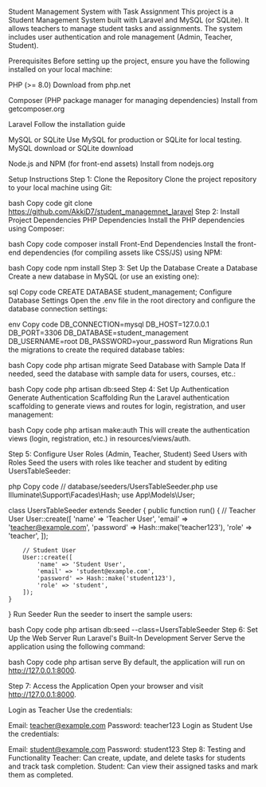 Student Management System with Task Assignment
This project is a Student Management System built with Laravel and MySQL (or SQLite). It allows teachers to manage student tasks and assignments. The system includes user authentication and role management (Admin, Teacher, Student).

Prerequisites
Before setting up the project, ensure you have the following installed on your local machine:

PHP (>= 8.0)
Download from php.net

Composer (PHP package manager for managing dependencies)
Install from getcomposer.org

Laravel
Follow the installation guide

MySQL or SQLite
Use MySQL for production or SQLite for local testing. MySQL download or SQLite download

Node.js and NPM (for front-end assets)
Install from nodejs.org

Setup Instructions
Step 1: Clone the Repository
Clone the project repository to your local machine using Git:

bash
Copy code
git clone https://github.com/AkkiD7/student_managemnet_laravel
Step 2: Install Project Dependencies
PHP Dependencies
Install the PHP dependencies using Composer:

bash
Copy code
composer install
Front-End Dependencies
Install the front-end dependencies (for compiling assets like CSS/JS) using NPM:

bash
Copy code
npm install
Step 3: Set Up the Database
Create a Database
Create a new database in MySQL (or use an existing one):

sql
Copy code
CREATE DATABASE student_management;
Configure Database Settings
Open the .env file in the root directory and configure the database connection settings:

env
Copy code
DB_CONNECTION=mysql
DB_HOST=127.0.0.1
DB_PORT=3306
DB_DATABASE=student_management
DB_USERNAME=root
DB_PASSWORD=your_password
Run Migrations
Run the migrations to create the required database tables:

bash
Copy code
php artisan migrate
Seed Database with Sample Data
If needed, seed the database with sample data for users, courses, etc.:

bash
Copy code
php artisan db:seed
Step 4: Set Up Authentication
Generate Authentication Scaffolding
Run the Laravel authentication scaffolding to generate views and routes for login, registration, and user management:

bash
Copy code
php artisan make:auth
This will create the authentication views (login, registration, etc.) in resources/views/auth.

Step 5: Configure User Roles (Admin, Teacher, Student)
Seed Users with Roles
Seed the users with roles like teacher and student by editing UsersTableSeeder:

php
Copy code
// database/seeders/UsersTableSeeder.php
use Illuminate\Support\Facades\Hash;
use App\Models\User;

class UsersTableSeeder extends Seeder
{
    public function run()
    {
        // Teacher User
        User::create([
            'name' => 'Teacher User',
            'email' => 'teacher@example.com',
            'password' => Hash::make('teacher123'),
            'role' => 'teacher',
        ]);

        // Student User
        User::create([
            'name' => 'Student User',
            'email' => 'student@example.com',
            'password' => Hash::make('student123'),
            'role' => 'student',
        ]);
    }
}
Run Seeder
Run the seeder to insert the sample users:

bash
Copy code
php artisan db:seed --class=UsersTableSeeder
Step 6: Set Up the Web Server
Run Laravel's Built-In Development Server
Serve the application using the following command:

bash
Copy code
php artisan serve
By default, the application will run on http://127.0.0.1:8000.

Step 7: Access the Application
Open your browser and visit http://127.0.0.1:8000.

Login as Teacher
Use the credentials:

Email: teacher@example.com
Password: teacher123
Login as Student
Use the credentials:

Email: student@example.com
Password: student123
Step 8: Testing and Functionality
Teacher: Can create, update, and delete tasks for students and track task completion.
Student: Can view their assigned tasks and mark them as completed.
